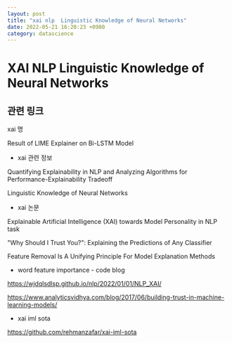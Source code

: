 ```yaml
---
layout: post
title: "xai nlp  Linguistic Knowledge of Neural Networks"
date: 2022-05-21 16:20:23 +0900
category: datascience
---
```



# XAI NLP Linguistic Knowledge of Neural Networks

## 관련 링크  

xai 명

Result of LIME Explainer on Bi-LSTM Model





- xai 관련 정보 

Quantifying Explainability in NLP and Analyzing Algorithms for  Performance-Explainability Tradeoff

Linguistic Knowledge of Neural Networks

- xai 논문 

Explainable Artificial Intelligence (XAI) towards Model Personality in NLP task

"Why Should I Trust You?": Explaining the Predictions of Any Classifier

Feature Removal Is A Unifying Principle For  Model Explanation Methods




- word feature importance - code blog 

https://wjdqlsdlsp.github.io/nlp/2022/01/01/NLP_XAI/

https://www.analyticsvidhya.com/blog/2017/06/building-trust-in-machine-learning-models/

- xai iml sota

https://github.com/rehmanzafar/xai-iml-sota



